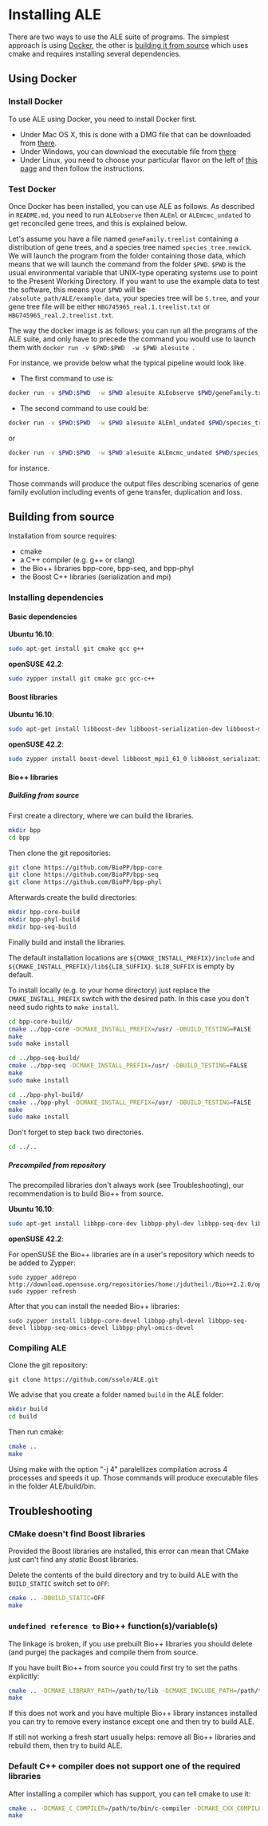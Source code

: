 # Installing ALE

There are two ways to use the ALE suite of programs. The simplest approach is using [Docker](#using-docker), the other is [building it from source](#building-from-source) which uses cmake and requires installing several dependencies.

## Using Docker

### Install Docker

To use ALE using Docker, you need to install Docker first.
* Under Mac OS X, this is done with a DMG file that can be downloaded from [there](https://docs.docker.com/docker-for-mac/install/#install-and-run-docker-for-mac).
* Under Windows, you can download the executable file from [there](https://docs.docker.com/docker-for-windows/install/)
* Under Linux, you need to choose your particular flavor on the left of [this page](https://docs.docker.com/engine/installation/) and then follow the instructions.

### Test Docker

Once Docker has been installed, you can use ALE as follows. As described in `README.md`, you need to run `ALEobserve` then `ALEml` or `ALEmcmc_undated` to get reconciled gene trees, and this is explained below.

Let's assume you have a file named `geneFamily.treelist` containing a distribution of gene trees, and a species tree named `species_tree.newick`.
We will launch the program from the folder containing those data, which means that we will launch the command from the folder `$PWD`. `$PWD` is the usual environmental variable that UNIX-type operating systems use to point to the Present Working Directory.
If you want to use the example data to test the software, this means your `$PWD` will be `/absolute_path/ALE/example_data`, your species tree will be `S.tree`, and your gene tree file will be either `HBG745965_real.1.treelist.txt` or `HBG745965_real.2.treelist.txt`.

The way the docker image is as follows: you can run all the programs of the ALE suite, and only have to precede the command you would use to launch them with `docker run -v $PWD:$PWD  -w $PWD alesuite `.

For instance, we provide below what the typical pipeline would look like.

* The first command to use is:
```sh
docker run -v $PWD:$PWD  -w $PWD alesuite ALEobserve $PWD/geneFamily.treelist
```
* The second command to use could be:
```sh
docker run -v $PWD:$PWD  -w $PWD alesuite ALEml_undated $PWD/species_tree.newick $PWD/geneFamily.treelist.ale
```
or
```sh
docker run -v $PWD:$PWD  -w $PWD alesuite ALEmcmc_undated $PWD/species_tree.newick $PWD/geneFamily.treelist.ale
```
for instance.

Those commands will produce the output files describing scenarios of gene family evolution including events of gene transfer, duplication and loss.

## Building from source

Installation from source requires:
* cmake
* a C++ compiler (e.g. g++ or clang)
* the Bio++ libraries bpp-core, bpp-seq, and bpp-phyl
* the Boost C++ libraries (serialization and mpi)

### Installing dependencies

#### Basic dependencies

**Ubuntu 16.10**:
```sh
sudo apt-get install git cmake gcc g++
```

**openSUSE 42.2**:
```sh
sudo zypper install git cmake gcc gcc-c++
```

#### Boost libraries

**Ubuntu 16.10**:                                                                                           
```sh                                                                                                         
sudo apt-get install libboost-dev libboost-serialization-dev libboost-mpi-dev
```                                                                                                           

**openSUSE 42.2**:                                                                                          
```sh                                                                                                         
sudo zypper install boost-devel libboost_mpi1_61_0 libboost_serialization_61_0                                                                 
```

#### Bio++ libraries

##### Building from source

First create a directory, where we can build the libraries.

```sh
mkdir bpp
cd bpp
```

Then clone the git repositories:
```sh
git clone https://github.com/BioPP/bpp-core
git clone https://github.com/BioPP/bpp-seq
git clone https://github.com/BioPP/bpp-phyl
```

Afterwards create the build directories:
```sh
mkdir bpp-core-build
mkdir bpp-phyl-build
mkdir bpp-seq-build
```

Finally build and install the libraries.

The default installation locations are `${CMAKE_INSTALL_PREFIX}/include` and `${CMAKE_INSTALL_PREFIX}/lib${LIB_SUFFIX}`. `$LIB_SUFFIX` is empty by default.

To install locally (e.g. to your home directory) just replace the `CMAKE_INSTALL_PREFIX` switch with the desired path. In this case you don't need sudo rights to `make install`.

```sh
cd bpp-core-build/
cmake ../bpp-core -DCMAKE_INSTALL_PREFIX=/usr/ -DBUILD_TESTING=FALSE
make
sudo make install

cd ../bpp-seq-build/
cmake ../bpp-seq -DCMAKE_INSTALL_PREFIX=/usr/ -DBUILD_TESTING=FALSE
make
sudo make install

cd ../bpp-phyl-build/
cmake ../bpp-phyl -DCMAKE_INSTALL_PREFIX=/usr/ -DBUILD_TESTING=FALSE
make
sudo make install
```

Don't forget to step back two directories.
```sh
cd ../..
```

##### Precompiled from repository

The precompiled libraries don't always work (see Troubleshooting), our recommendation is to build Bio++ from source.

**Ubuntu 16.10**:                                                                                           
```sh                                                                                                         
sudo apt-get install libbpp-core-dev libbpp-phyl-dev libbpp-seq-dev libbpp-seq-omics-dev
```                                                                                                           

**openSUSE 42.2**:

For openSUSE the Bio++ libraries are in a user's repository which needs to be added to Zypper:

```
sudo zypper addrepo http://download.opensuse.org/repositories/home:/jdutheil:/Bio++2.2.0/openSUSE_Factory/home:jdutheil:Bio++2.2.0.repo
sudo zypper refresh
```

After that you can install the needed Bio++ libraries:
```
sudo zypper install libbpp-core-devel libbpp-phyl-devel libbpp-seq-devel libbpp-seq-omics-devel libbpp-phyl-omics-devel
```

### Compiling ALE

Clone the git repository:
```
git clone https://github.com/ssolo/ALE.git
```

We advise that you create a folder named `build` in the ALE folder:

```sh
mkdir build
cd build
```

Then run cmake:

```sh
cmake ..
make
```

Using make with the option "-j 4" paralellizes compilation across 4 processes and speeds it up. Those commands will produce executable files in the folder ALE/build/bin.

## Troubleshooting  

### CMake doesn't find Boost libraries

Provided the Boost libraries are installed, this error can mean that CMake just can't find any _static_ Boost libraries.

Delete the contents of the build directory and try to build ALE with the `BUILD_STATIC` switch set to `OFF`:

```sh
cmake .. -DBUILD_STATIC=OFF
make
```

### `undefined reference to` Bio++ function(s)/variable(s)

The linkage is broken, if you use prebuilt Bio++ libraries you should delete (and purge) the packages and compile them from source.

If you have built Bio++ from source you could first try to set the paths explicitly:
```sh
cmake .. -DCMAKE_LIBRARY_PATH=/path/to/lib -DCMAKE_INCLUDE_PATH=/path/to/include
make
```

If this does not work and you have multiple Bio++ library instances installed you can try to remove every instance except one and then try to build ALE.

If still not working a fresh start usually helps: remove all Bio++ libraries and rebuild them, then try to build ALE.

### Default C++ compiler does not support one of the required libraries

After installing a compiler which has support, you can tell cmake to use it:

```sh
cmake .. -DCMAKE_C_COMPILER=/path/to/bin/c-compiler -DCMAKE_CXX_COMPILER=/path/to/bin/c++-compiler
make
```
